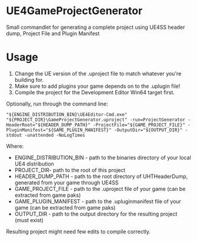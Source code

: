 # UE4GameProjectGenerator
Small commandlet for generating a complete project using UE4SS header dump, Project File and Plugin Manifest

# Usage
1. Change the UE version of the .uproject file to match whatever you're building for.
2. Make sure to add plugins your game depends on to the .uplugin file!
3. Compile the project for the Development Editor Win64 target first.

Optionally, run through the command line:
```
"${ENGINE_DISTRIBUTION_BIN}\UE4Editor-Cmd.exe" "${PROJECT_DIR}\GameProjectGenerator.uproject" -run=ProjectGenerator -HeaderRoot="${HEADER_DUMP_PATH}" -ProjectFile="${GAME_PROJECT_FILE}" -PluginManifest="${GAME_PLUGIN_MANIFEST}" -OutputDir="${OUTPUT_DIR}" -stdout -unattended -NoLogTimes
```
Where:
- ENGINE_DISTRIBUTION_BIN - path to the binaries directory of your local UE4 distribution
- PROJECT_DIR- path to the root of this project
- HEADER_DUMP_PATH - path to the root directory of UHTHeaderDump, generated from your game through UE4SS
- GAME_PROJECT_FILE - path to the .uproject file of your game (can be extracted from game paks)
- GAME_PLUGIN_MANIFEST - path to the .upluginmanifest file of your game (can be extracted from game paks)
- OUTPUT_DIR - path to the output directory for the resulting project (must exist)

Resulting project might need few edits to compile correctly.
